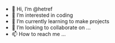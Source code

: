 - 👋 Hi, I’m @hetref
- 👀 I’m interested in coding
- 🌱 I’m currently learning to make projects
- 💞️ I’m looking to collaborate on ...
- 📫 How to reach me ...

<!---
hetref/hetref is a ✨ special ✨ repository because its `README.md` (this file) appears on your GitHub profile.
You can click the Preview link to take a look at your changes.
--->
